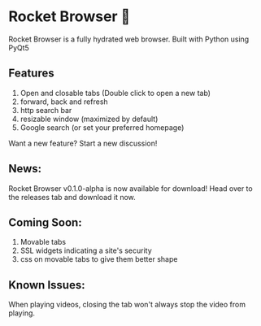 # Rocket Browser 🚀
Rocket Browser is a fully hydrated web browser. Built with Python using PyQt5

## Features
1. Open and closable tabs (Double click to open a new tab)
2. forward, back and refresh
3. http search bar
4. resizable window (maximized by default)
5. Google search (or set your preferred homepage)

Want a new feature? Start a new discussion!


## News:
Rocket Browser v0.1.0-alpha is now available for download! Head over to the releases tab and download it now.

## Coming Soon:
1. Movable tabs
2. SSL widgets indicating a site's security
3. css on movable tabs to give them better shape

## Known Issues:
When playing videos, closing the tab won't always stop the video from playing.
